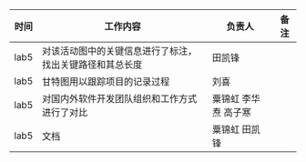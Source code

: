 | 时间  | 工作内容                              | 负责人                   | 备注 |
| ----- | ------------------------------------- | ------------------------ | ---- |
| lab5  |  对该活动图中的关键信息进行了标注，找出关键路径和其总长度                      |田凯锋 |      |
| lab5  |    甘特图用以跟踪项目的记录过程                    |刘喜 |      |
| lab5  |  对国内外软件开发团队组织和工作方式进行了对比                    |粟锦虹 李华焘 高子寒 |      |
| lab5  |  文档                   |粟锦虹 田凯锋 |      |

